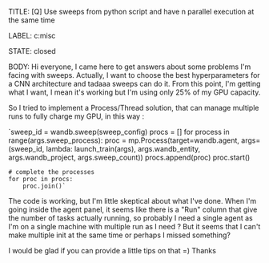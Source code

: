 TITLE:
[Q] Use sweeps from python script and have n parallel execution at the same time  

LABEL:
c:misc

STATE:
closed

BODY:
Hi everyone, 
I came here to get answers about some problems I'm facing with sweeps. Actually, I want to choose the best hyperparameters for a CNN architecture and tadaaa sweeps can do it. From this point, I'm getting what I want, I mean it's working but I'm using only 25% of my GPU capacity.

So I tried to implement a Process/Thread solution, that can manage multiple runs to fully charge my GPU, in this way :

`sweep_id = wandb.sweep(sweep_config)
    procs = []
    for process in range(args.sweep_process):
        proc = mp.Process(target=wandb.agent, args=(sweep_id, lambda: launch_train(args), args.wandb_entity, args.wandb_project, args.sweep_count))
        procs.append(proc)
        proc.start()

    # complete the processes
    for proc in procs:
        proc.join()`

The code is working, but I'm little skeptical about what I've done. When I'm going inside the agent panel, it seems like there is a "Run" column that give the number of tasks actually running, so probably I need a single agent as I'm on a single machine with multiple run as I need ? But it seems that I can't make multiple init at the same time or perhaps I missed something?

I would be glad if you can provide a little tips on that =)
Thanks




